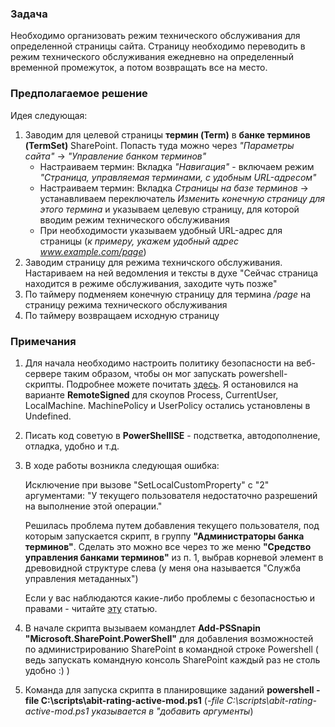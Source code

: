 ### Задача

Необходимо организовать режим технического обслуживания для определенной страницы сайта. Страницу необходимо переводить в режим технического обслуживания ежедневно на определенный временной промежуток, а потом возвращать все на место.

### Предполагаемое решение

Идея следующая:

1. Заводим для целевой страницы **термин (Term)** в **банке терминов (TermSet)** SharePoint. Попасть туда можно через *"Параметры сайта"* -> *"Управление банком терминов"*
    * Настраиваем термин: Вкладка *"Навигация"* - включаем режим *"Страница, управляемая терминами, с удобным URL-адресом"*
    * Настраиваем термин: Вкладка *Страницы на базе терминов* -> устанавливаем переключатель *Изменить конечную страницу для этого термина* и указываем целевую страницу, для которой вводим режим технического обслуживания
    * При необходимости указываем удобный URL-адрес для страницы (*к примеру, укажем удобный адрес www.example.com/page*)
2. Заводим страницу для режима техничского обслуживания. Настариваем на ней ведомления и тексты в духе "Сейчас страница находится в режиме обслуживания, заходите чуть позже"
3. По таймеру подменяем конечную страницу для термина */page* на страницу режима технического обслуживания
4. По таймеру возвращаем исходную страницу

### Примечания

1. Для начала необходимо настроить политику безопасности на веб-сервере таким образом, чтобы он мог запускать powershell-скрипты. Подробнее можете почитать [здесь](https://blogs.msdn.microsoft.com/pasen/2011/12/07/set-executionpolicy-windows-powershell-updated-your-execution-policy-successfully-but-the-setting-is-overridden-by-a-policy-defined-at-a-more-specific-scope/). Я остановился на варианте **RemoteSigned** для скоупов Process, CurrentUser, LocalMachine. MachinePolicy и UserPolicy остались установлены в Undefined.

2. Писать код советую в **PowerShellISE** - подстветка, автодополнение, отладка, удобно и т.д.

3. В ходе работы возникла следующая ошибка:

    Исключение при вызове "SetLocalCustomProperty" с "2" аргументами: "У текущего пользователя недостаточно разрешений на выполнение этой операции."

    Решилась проблема путем добавления текущего пользователя, под которым запускается скрипт, в группу **"Администраторы банка терминов"**. Сделать это можно все через то же меню **"Средство управления банками терминов"** из п. 1, выбрав корневой элемент в древовидной структуре слева (у меня она называется "Служба управления метаданных")

    Если у вас наблюдаются какие-либо проблемы с безопасностью и правами - читайте [эту](https://technet.microsoft.com/en-us/library/ee806878.aspx) статью.

3. В начале скрипта вызываем командлет **Add-PSSnapin "Microsoft.SharePoint.PowerShell"** для добавления возможностей по администрированию SharePoint в командной строке Powershell ( ведь запускать командную консоль SharePoint каждый раз не столь удобно :) )
4. Команда для запуска скрипта в планировщике заданий
    **powershell -file C:\scripts\abit-rating-active-mod.ps1**
    (*-file C:\scripts\abit-rating-active-mod.ps1 указывается в "добавить аргументы*)